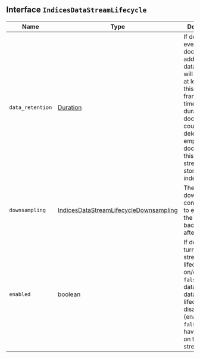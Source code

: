 ## Interface `IndicesDataStreamLifecycle`

| Name | Type | Description |
| - | - | - |
| `data_retention` | [Duration](./Duration.md) | If defined, every document added to this data stream will be stored at least for this time frame. Any time after this duration the document could be deleted. When empty, every document in this data stream will be stored indefinitely. |
| `downsampling` | [IndicesDataStreamLifecycleDownsampling](./IndicesDataStreamLifecycleDownsampling.md) | The downsampling configuration to execute for the managed backing index after rollover. |
| `enabled` | boolean | If defined, it turns data stream lifecycle on/off ( `true`/ `false`) for this data stream. A data stream lifecycle that's disabled (enabled: `false`) will have no effect on the data stream. |
